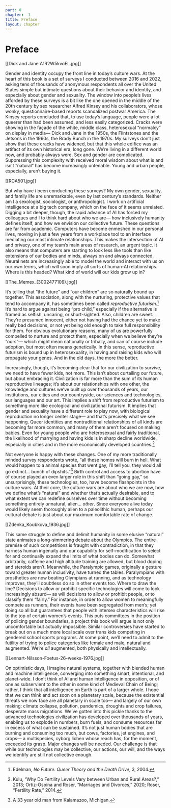 ```yaml
---
part: 0
chapter: -1
title: Preface
layout: chapter
---
```


Preface
=======

[[Dick and Jane A1R2W5kvoEL.jpg]]

Gender and identity occupy the front line in today’s culture wars. At the heart of this book is a set of surveys I conducted between 2016 and 2022, asking tens of thousands of anonymous respondents all over the United States simple but intimate questions about their behavior and identity, and especially about gender and sexuality. The window into people’s lives afforded by these surveys is a bit like the one opened in the middle of the 20th century by sex researcher Alfred Kinsey and his collaborators, whose wonky, questionnaire-based reports scandalized postwar America. The Kinsey reports concluded that, to use today’s language, people were a lot queerer than had been assumed, and less easily categorized. Cracks were showing in the façade of the white, middle class, heterosexual “normalcy” on display in media— Dick and Jane in the 1950s, the Flintstones and the Jetsons in the 1960s, the Brady Bunch in the 1970s. My surveys don’t just show that these cracks have widened, but that this whole edifice was an artifact of its own historical era, long gone. We’re living in a different world now, and probably always were. Sex and gender are complicated. Suppressing this complexity with received moral wisdom about what is and isn’t “natural” has become increasingly untenable. Young and urban people, especially, aren’t buying it.

[[RCA501.jpg]]

But why have *I* been conducting these surveys? My own gender, sexuality, and family life are unremarkable, even by last century’s standards. Neither am I a sexologist, sociologist, or anthropologist. I work on artificial intelligence at a big tech company, which on the face of it seems unrelated. Digging a bit deeper, though, the rapid advance of AI has forced my colleagues and I to think hard about who we are— how inclusively humanity defines itself, and how we envision our collective future. These questions are far from academic. Computers have become enmeshed in our personal lives, moving in just a few years from a workplace tool to an interface mediating our most intimate relationships. This makes the intersection of AI and privacy, one of my team’s main areas of research, an urgent topic. It also means that computers are starting to look less like tools than like extensions of our bodies and minds, always on and always connected. Neural nets are increasingly able to model the world and interact with us on our own terms, which will soon imply all sorts of human-AI relationships. Where is this headed? What kind of world will our kids grow up in?

[[The_Memex_(3002477109).jpg]]

It’s telling that “the future” and “our children” are so naturally bound up together. This association, along with the nurturing, protective values that tend to accompany it, has sometimes been called *reproductive futurism*.[^1] It’s hard to argue against being “pro child,” especially if the alternative is framed as selfish, uncaring, or short-sighted. Also, children are sweet. They’re presumed innocent, either not having had the chance yet to make really bad decisions, or not yet being old enough to take full responsibility for them. For obvious evolutionary reasons, many of us are powerfully compelled to nurture and protect them, especially when we believe they’re “ours”— which might mean nationally or tribally, and can of course include adoption, but most often means genetically. In this sense, reproductive futurism is bound up in heterosexuality, in having and raising kids who will propagate your genes. And in the old days, the more the better.

Increasingly, though, it’s becoming clear that for our civilization to survive, we need to have fewer kids, not more. This isn’t about curtailing our future, but about embracing it. Civilization is far more than the sum of its human reproductive lineages; it’s about our relationships with one other, the knowledge and cultures we’ve built up over thousands of years, our institutions, our cities and our countryside, our sciences and technologies, our languages and our art. This implies a shift from reproductive futurism to something more like ecological and civilizational futurism. It implies that gender and sexuality have a different role to play now, with biological reproduction no longer center stage— and that’s precisely what we see happening. Queer identities and nontraditional relationships of all kinds are becoming far more common, and many of them aren’t focused on making babies. Even for young people who are heterosexual and fairly traditional, the likelihood of marrying and having kids is in sharp decline worldwide, especially in cities and in the more economically developed countries.[^2]

Not everyone is happy with these changes. One of my more traditionally minded survey respondents wrote, “all these homos will burn in hell. What would happen to a animal species that went gay, I’ll tell you, they would all go extinct... bunch of dipshits.”[^3] Birth control and access to abortion have of course played an even larger role in this shift than “going gay,” so unsurprisingly, these technologies, too, have become flashpoints in the culture wars. At their core, the culture wars are about who we are now, how we define what’s “natural” and whether that’s actually desirable, and to what extent we can redefine ourselves over time without becoming something entirely *un*natural, alien... *other*. Since everyone alive today would likely seem thoroughly alien to a paleolithic human, perhaps our cultural debate is just about our maximum comfortable rate of change.

[[Zdenka_Koubkova_1936.jpg]]

This same struggle to define and delimit humanity in some elusive “natural” state animates a long-simmering debate about the Olympics. The entire premise of such competitions is fraught with contradiction, in that they harness human ingenuity and our capability for self-modification to select for and continually expand the limits of what bodies can do. Somewhat arbitrarily, caffeine and high altitude training are allowed, but blood doping and steroids aren’t. Meanwhile, the Paralympic games, originally a gesture toward greater human inclusivity, have turned the tables. Paralympians with prosthetics are now beating Olympians at running, and as technology improves, they’ll doubtless do so in other events too. Where to draw the line? Decisions to allow or prohibit specific technologies will come to look increasingly absurd— as will decisions to allow or prohibit people, or to classify them “fairly.” For instance, in order to allow women to meaningfully compete as runners, their events have been segregated from men’s; yet doing so all but guarantees that people with intersex characteristics will rise to the top of certain women’s events. This puts committees in the position of policing gender boundaries, a project this book will argue is not only uncomfortable but actually impossible. Similar controversies have started to break out on a much more local scale over trans kids competing in gendered school sports programs. At some point, we’ll need to admit to the futility of trying to police categories like female and male, natural and augmented. We’re *all* augmented, both physically and intellectually.

[[Lennart-Nilsson-Foetus-26-weeks-1976.jpg]]

On optimistic days, I imagine natural systems, together with blended human and machine intelligence, converging into something smart, intentional, and planet-wide. I don’t think of AI and human intelligence in opposition, or of one as subservient to the other in some kind of Medieval Chain of Being; rather, I think that all intelligence on Earth is part of a larger whole. I hope that we can think and act soon on a planetary scale, because the existential threats we now face are all planetary in scale too— and largely of our own making: climate collapse, pollution, pandemics, droughts and crop failures, desperate mass migrations. We’ve gotten into this pickle thanks to the advanced technologies civilization has developed over thousands of years, enabling us to explode in numbers, burn fuels, and consume resources far in excess of what can be sustained. It’s not just human bodies that are burning and consuming too much, but cows, factories, jet engines, and crops— a multispecies, cyborg lichen whose reach has, for the moment, exceeded its grasp. Major changes will be needed. Our challenge is that while our technologies may be collective, our actions, our will, and the ways we identify are still not collective enough.


[^1]: Edelman, *No Future: Queer Theory and the Death Drive*, 3, 2004.

[^2]: Kulu, “Why Do Fertility Levels Vary between Urban and Rural Areas?,” 2013; Ortiz-Ospina and Roser, “Marriages and Divorces,” 2020; Roser, “Fertility Rate,” 2014.

[^3]: A 33 year old man from Kalamazoo, Michigan.
